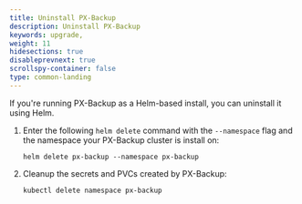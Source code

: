 ```yaml
---
title: Uninstall PX-Backup
description: Uninstall PX-Backup
keywords: upgrade,
weight: 11
hidesections: true
disableprevnext: true
scrollspy-container: false
type: common-landing
---
```


If you're running PX-Backup as a Helm-based install, you can uninstall it using Helm.

1. Enter the following `helm delete` command with the `--namespace` flag and the namespace your PX-Backup cluster is install on:

    ```text
    helm delete px-backup --namespace px-backup
    ```

2. Cleanup the secrets and PVCs created by PX-Backup:

    ```text
    kubectl delete namespace px-backup
    ```